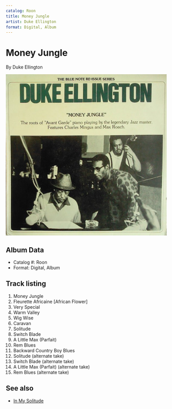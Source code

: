 ```yaml
---
catalog: Roon
title: Money Jungle
artist: Duke Ellington
format: Digital, Album
---
```


# Money Jungle

By Duke Ellington

![](../../assets/albumcovers/Duke_Ellington-Money_Jungle.png)

## Album Data

- Catalog #: Roon
- Format: Digital, Album


## Track listing


1. Money Jungle
2. Fleurette Africaine [African Flower]
3. Very Special
4. Warm Valley
5. Wig Wise
6. Caravan
7. Solitude
8. Switch Blade
9. A Little Max (Parfait)
10. Rem Blues
11. Backward Country Boy Blues
12. Solitude (alternate take)
13. Switch Blade (alternate take)
14. A Little Max (Parfait) (alternate take)
15. Rem Blues (alternate take)


## See also

- [In My Solitude](In_My_Solitude-_Solo_Piano_and_Small_Group_Performances.md)

